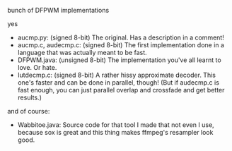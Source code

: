 bunch of DFPWM implementations

yes

* aucmp.py: (signed 8-bit) The original. Has a description in a comment!
* aucmp.c, audecmp.c: (signed 8-bit) The first implementation done in a language that was actually meant to be fast.
* DFPWM.java: (unsigned 8-bit) The implementation you've all learnt to love. Or hate.
* lutdecmp.c: (signed 8-bit) A rather hissy approximate decoder. This one's faster and can be done in parallel, though! (But if audecmp.c is fast enough, you can just parallel overlap and crossfade and get better results.)

and of course:

* Wabbitoe.java: Source code for that tool I made that not even I use, because sox is great and this thing makes ffmpeg's resampler look good.




